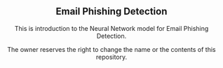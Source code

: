 <h2 align="center">Email Phishing Detection</h2>

<p align="center">
  <a>This is introduction to the Neural Network model for Email Phishing Detection.</a>
</p>
<p align="center">
  <a>The owner reserves the right to change the name or the contents of this repository.</a>
</p>
